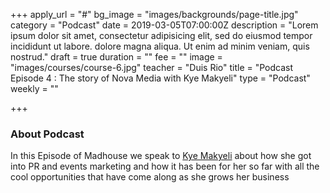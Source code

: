 +++
apply_url = "#"
bg_image = "images/backgrounds/page-title.jpg"
category = "Podcast"
date = 2019-03-05T07:00:00Z
description = "Lorem ipsum dolor sit amet, consectetur adipisicing elit, sed do eiusmod tempor incididunt ut labore. dolore magna aliqua. Ut enim ad minim veniam, quis nostrud."
draft = true
duration = ""
fee = ""
image = "images/courses/course-6.jpg"
teacher = "Duis Rio"
title = "Podcast Episode 4 : The story of Nova Media with Kye Makyeli"
type = "Podcast"
weekly = ""

+++
### About Podcast

In this Episode of Madhouse we speak to [Kye Makyeli](https://ug.linkedin.com/in/kye-makyeli-5380b258) about how she got into PR and events marketing and how it has been for her so far with all the cool opportunities that have come along as she grows her business